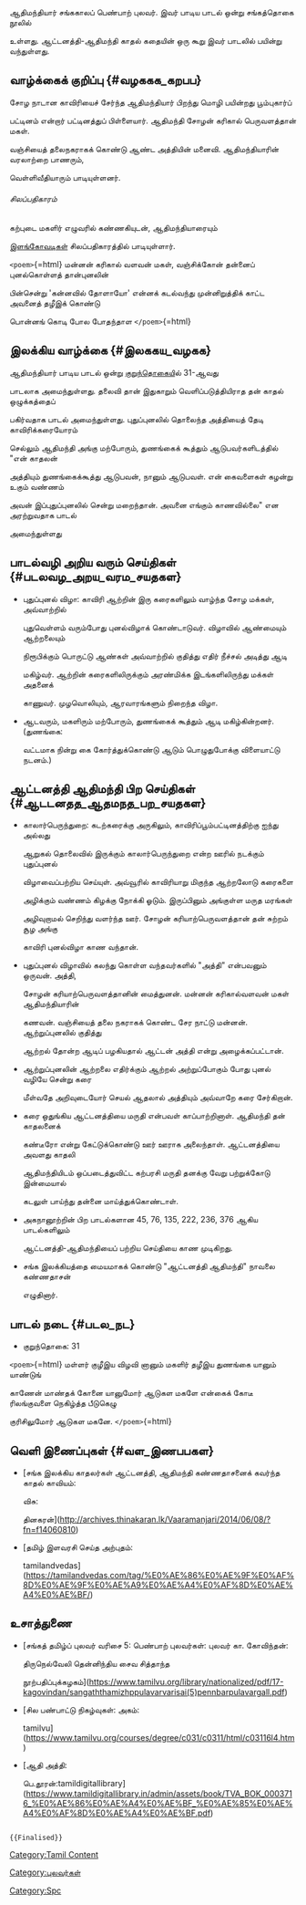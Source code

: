 ஆதிமந்தியார் சங்ககாலப் பெண்பாற் புலவர். இவர் பாடிய பாடல் ஒன்று சங்கத்தொகை நூலில்
உள்ளது. ஆட்டனத்தி-ஆதிமந்தி காதல் கதையின் ஒரு கூறு இவர் பாடலில் பயின்று வந்துள்ளது.

## வாழ்க்கைக் குறிப்பு {#வழககக_கறபப}

சோழ நாடான காவிரியைச் சேர்ந்த ஆதிமந்தியார் பிறந்து மொழி பயின்றது பூம்புகார்ப்
பட்டினம் என்றார் பட்டினத்துப் பிள்ளையார். ஆதிமந்தி சோழன் கரிகால் பெருவளத்தான் மகள்.
வஞ்சியைத் தலைநகராகக் கொண்டு ஆண்ட அத்தியின் மனைவி. ஆதிமந்தியாரின் வரலாற்றை பாணரும்,
வெள்ளிவீதியாரும் பாடியுள்ளனர்.

###### சிலப்பதிகாரம்

கற்புடை மகளிர் எழுவரில் கண்ணகியுடன், ஆதிமந்தியாரையும்
[இளங்கோவடிகள்](இளங்கோவடிகள் "wikilink") சிலப்பதிகாரத்தில் பாடியுள்ளார்.
`<poem>`{=html} மன்னன் கரிகால் வளவன் மகள், வஞ்சிக்கோன் தன்னைப் புனல்கொள்ளத் தான்புனலின்
பின்சென்று 'கன்னவில் தோளாயோ' என்னக் கடல்வந்து முன்னிறுத்திக் காட்ட அவனைத் தழீஇக் கொண்டு
பொன்னங் கொடி போல போதந்தாள `</poem>`{=html}

## இலக்கிய வாழ்க்கை {#இலககய_வழகக}

ஆதிமந்தியார் பாடிய பாடல் ஒன்று [குறுந்தொகைய](குறுந்தொகை "wikilink")ில் 31-ஆவது
பாடலாக அமைந்துள்ளது. தலைவி தான் இதுகாறும் வெளிப்படுத்தியிராத தன் காதல் ஒழுக்கத்தைப்
பகிர்வதாக பாடல் அமைந்துள்ளது. புதுப்புனலில் தொலைந்த அத்தியைத் தேடி காவிரிக்கரையோரம்
செல்லும் ஆதிமந்தி அங்கு மற்போரும், துணங்கைக் கூத்தும் ஆடுபவர்களிடத்தில் \"என் காதலன்
அத்தியும் துணங்கைக்கூத்து ஆடுபவன், நானும் ஆடுபவள். என் கைவளைகள் கழன்று உகும் வண்ணம்
அவன் இப்புதுப்புனலில் சென்று மறைந்தான். அவனை எங்கும் காணவில்லை\" என அரற்றுவதாக பாடல்
அமைந்துள்ளது

## பாடல்வழி அறிய வரும் செய்திகள் {#படலவழ_அறய_வரம_சயதகள}

-   புதுப்புனல் விழா: காவிரி ஆற்றின் இரு கரைகளிலும் வாழ்ந்த சோழ மக்கள், அவ்வாற்றில்
    புதுவெள்ளம் வரும்போது புனல்விழாக் கொண்டாடுவர். விழாவில் ஆண்மையும் ஆற்றலையும்
    நிரூபிக்கும் பொருட்டு ஆண்கள் அவ்வாற்றில் குதித்து எதிர் நீச்சல் அடித்து ஆடி
    மகிழ்வர். ஆற்றின் கரைகளிலிருக்கும் அரண்மிக்க இடங்களிலிருந்து மக்கள் அதனைக்
    காணுவர். முழவொலியும், ஆரவாரங்களும் நிறைந்த விழா.
-   ஆடவரும், மகளிரும் மற்போரும், துணங்கைக் கூத்தும் ஆடி மகிழ்கின்றனர். (துணங்கை:
    வட்டமாக நின்று கை கோர்த்துக்கொண்டு ஆடும் பொழுதுபோக்கு விளையாட்டு நடனம்.)

## ஆட்டனத்தி ஆதிமந்தி பிற செய்திகள் {#ஆடடனதத_ஆதமநத_பற_சயதகள}

-   காலார்பெருந்துறை: கடற்கரைக்கு அருகிலும், காவிரிப்பூம்பட்டினத்திற்கு ஐந்து அல்லது
    ஆறுகல் தொலைவில் இருக்கும் காலார்பெருந்துறை என்ற ஊரில் நடக்கும் புதுப்புனல்
    விழாவைப்பற்றிய செய்யுள். அவ்வூரில் காவிரியாறு மிகுந்த ஆற்றலோடு கரைகளை
    அழிக்கும் வண்ணம் கிழக்கு நோக்கி ஓடும். இருப்பினும் அங்குள்ள மருத மரங்கள்
    அழிவுறாமல் செறிந்து வளர்ந்த ஊர். சோழன் கரியாற்பெருவளத்தான் தன் சுற்றம் சூழ அங்கு
    காவிரி புனல்விழா காண வந்தான்.
-   புதுப்புனல் விழாவில் கலந்து கொள்ள வந்தவர்களில் \"அத்தி\" என்பவனும் ஒருவன். அத்தி,
    சோழன் கரியாற்பெருவளத்தானின் மைத்துனன். மன்னன் கரிகால்வளவன் மகள் ஆதிமந்தியாரின்
    கணவன். வஞ்சியைத் தலை நகராகக் கொண்ட சேர நாட்டு மன்னன். ஆற்றுப்புனலில் குதித்து
    ஆற்றல் தோன்ற ஆடிப் பழகியதால் ஆட்டன் அத்தி என்று அழைக்கப்பட்டான்.
-   ஆற்றுப்புனலின் ஆற்றலை எதிர்க்கும் ஆற்றல் அற்றுப்போகும் போது புனல் வழியே சென்று கரை
    மீள்வதே அறிவுடையோர் செயல் ஆதலால் அத்தியும் அவ்வாறே கரை சேர்கிறான்.
-   கரை ஒதுங்கிய ஆட்டனத்தியை மருதி என்பவள் காப்பாற்றினாள். ஆதிமந்தி தன் காதலனைக்
    கண்டீரோ என்று கேட்டுக்கொண்டு ஊர் ஊராக அலைந்தாள். ஆட்டனத்தியை அவளது காதலி
    ஆதிமந்தியிடம் ஒப்படைத்துவிட்ட கற்பரசி மருதி தனக்கு வேறு பற்றுக்கோடு இன்மையால்
    கடலுள் பாய்ந்து தன்னை மாய்த்துக்கொண்டாள்.
-   அகநானூற்றின் பிற பாடல்களான 45, 76, 135, 222, 236, 376 ஆகிய பாடல்களிலும்
    ஆட்டனத்தி-ஆதிமந்தியைப் பற்றிய செய்தியை காண முடிகிறது.
-   சங்க இலக்கியத்தை மையமாகக் கொண்டு \"ஆட்டனத்தி ஆதிமந்தி\" நாவலை கண்ணதாசன்
    எழுதினார்.

## பாடல் நடை {#படல_நட}

-   குறுந்தொகை: 31

`<poem>`{=html} மள்ளர் குழீஇய விழவி னானும் மகளிர் தழீஇய துணங்கை யானும் யாண்டுங்
காணேன் மாண்தக் கோனை யானுமோர் ஆடுகள மகளே என்கைக் கோடீ ரிலங்குவளை நெகிழ்த்த பீடுகெழு
குரிசிலுமோர் ஆடுகள மகனே. `</poem>`{=html}

## வெளி இணைப்புகள் {#வள_இணபபகள}

-   [சங்க இலக்கிய காதலர்கள் ஆட்டனத்தி, ஆதிமந்தி கண்ணதாசனைக் கவர்ந்த காதல் காவியம்:
    விசு:
    தினகரன்](http://archives.thinakaran.lk/Vaaramanjari/2014/06/08/?fn=f14060810)
-   [தமிழ் இளவரசி செய்த அற்புதம்:
    tamilandvedas](https://tamilandvedas.com/tag/%E0%AE%86%E0%AE%9F%E0%AF%8D%E0%AE%9F%E0%AE%A9%E0%AE%A4%E0%AF%8D%E0%AE%A4%E0%AE%BF/)

## உசாத்துணை

-   [சங்கத் தமிழ்ப் புலவர் வரிசை 5: பெண்பாற் புலவர்கள்: புலவர் கா. கோவிந்தன்:
    திருநெல்வேலி தென்னிந்திய சைவ சித்தாந்த
    நூற்பதிப்புக்கழகம்](https://www.tamilvu.org/library/nationalized/pdf/17-kagovindan/sangaththamizhppulavarvarisai(5)pennbarpulavargall.pdf)
-   [சில பண்பாட்டு நிகழ்வுகள்: அகம்:
    tamilvu](https://www.tamilvu.org/courses/degree/c031/c0311/html/c03116l4.htm)
-   [ஆதி அத்தி:
    பெ.தூரன்:tamildigitallibrary](https://www.tamildigitallibrary.in/admin/assets/book/TVA_BOK_0003716_%E0%AE%86%E0%AE%A4%E0%AE%BF_%E0%AE%85%E0%AE%A4%E0%AF%8D%E0%AE%A4%E0%AE%BF.pdf)

```{=mediawiki}
{{Finalised}}
```
[Category:Tamil Content](Category:Tamil_Content "wikilink")
[Category:புலவர்கள்](Category:புலவர்கள் "wikilink")
[Category:Spc](Category:Spc "wikilink")

